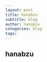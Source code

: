 ```yaml
---
layout: post
title: hanabzu
subtitle: blog
author: hanabzu
categories: blog
tags: 
---
```


## hanabzu

